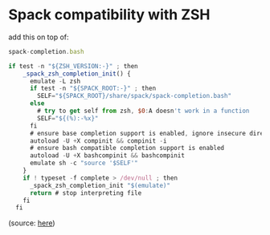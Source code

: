 # Spack compatibility with ZSH

add this on top of:

```jsx
spack-completion.bash
```

```jsx
if test -n "${ZSH_VERSION:-}" ; then
    _spack_zsh_completion_init() {
      emulate -L zsh
      if test -n "${SPACK_ROOT:-}" ; then
        SELF="${SPACK_ROOT}/share/spack/spack-completion.bash"
      else
        # try to get self from zsh, $0:A doesn't work in a function
        SELF="${(%):-%x}"
      fi
      # ensure base completion support is enabled, ignore insecure directories
      autoload -U +X compinit && compinit -i
      # ensure bash compatible completion support is enabled
      autoload -U +X bashcompinit && bashcompinit
      emulate sh -c "source '$SELF'"
    }
    if ! typeset -f complete > /dev/null ; then
      _spack_zsh_completion_init "$(emulate)"
      return # stop interpreting file
    fi
  fi
```

(source: [here](https://github.com/spack/spack/issues/20551))